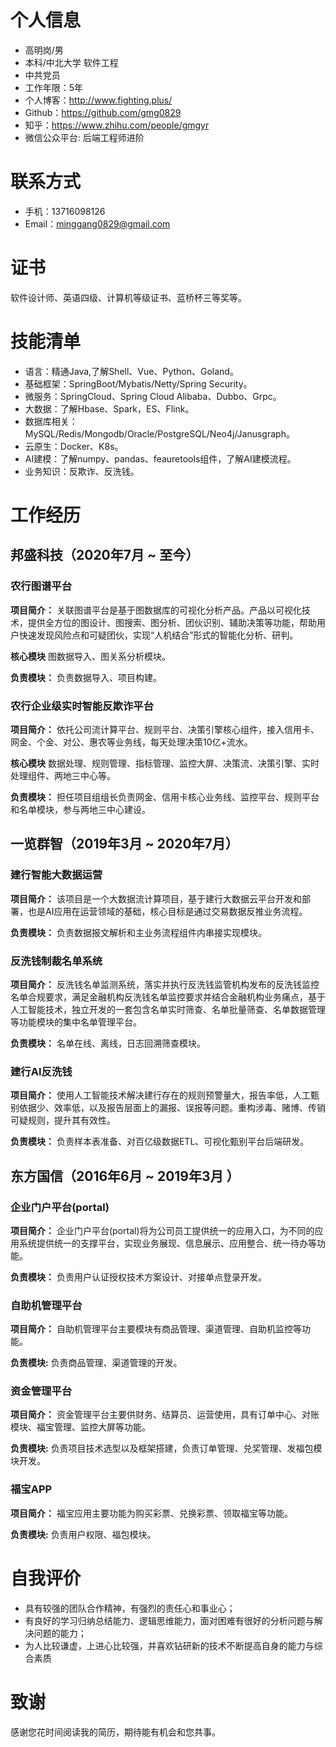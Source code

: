 # 个人信息
 - 高明岗/男
 - 本科/中北大学 软件工程
 - 中共党员
 - 工作年限：5年
 - 个人博客：http://www.fighting.plus/
 - Github：https://github.com/gmg0829
 - 知乎：https://www.zhihu.com/people/gmgyr
 - 微信公众平台: 后端工程师进阶
# 联系方式
- 手机：13716098126
- Email：minggang0829@gmail.com
# 证书
软件设计师、英语四级、计算机等级证书、蓝桥杯三等奖等。
# 技能清单
- 语言：精通Java,了解Shell、Vue、Python、Goland。
- 基础框架：SpringBoot/Mybatis/Netty/Spring Security。
- 微服务：SpringCloud、Spring Cloud Alibaba、Dubbo、Grpc。
- 大数据：了解Hbase、Spark，ES、Flink。
- 数据库相关：MySQL/Redis/Mongodb/Oracle/PostgreSQL/Neo4j/Janusgraph。
- 云原生：Docker、K8s。
- AI建模：了解numpy、pandas、feauretools组件，了解AI建模流程。
- 业务知识：反欺诈、反洗钱。
# 工作经历
##  邦盛科技（2020年7月 ~ 至今）

### 农行图谱平台
**项目简介：** 关联图谱平台是基于图数据库的可视化分析产品。产品以可视化技术，提供全方位的图设计、图搜索、图分析、团伙识别、辅助决策等功能，帮助用户快速发现风险点和可疑团伙，实现“人机结合”形式的智能化分析、研判。

**核心模块** 图数据导入、图关系分析模块。 

**负责模块：** 负责数据导入、项目构建。

### 农行企业级实时智能反欺诈平台

**项目简介：** 依托公司流计算平台、规则平台、决策引擎核心组件，接入信用卡、网金、个金、对公、惠农等业务线，每天处理决策10亿+流水。

**核心模块** 数据处理、规则管理、指标管理、监控大屏、决策流、决策引擎、实时处理组件、两地三中心等。 

**负责模块：** 担任项目组组长负责网金、信用卡核心业务线、监控平台、规则平台和名单模块，参与两地三中心建设。

## 一览群智（2019年3月 ~ 2020年7月）
### 建行智能大数据运营

**项目简介：** 该项目是一个大数据流计算项目，基于建行大数据云平台开发和部署，也是AI应用在运营领域的基础，核心目标是通过交易数据反推业务流程。

**负责模块：** 负责数据报文解析和主业务流程组件内串接实现模块。

### 反洗钱制裁名单系统
**项目简介：** 反洗钱名单监测系统，落实并执行反洗钱监管机构发布的反洗钱监控名单合规要求，满足金融机构反洗钱名单监控要求并结合金融机构业务痛点，基于人工智能技术，独立开发的一套包含名单实时筛查、名单批量筛查、名单数据管理等功能模块的集中名单管理平台。

**负责模块：** 名单在线、离线，日志回溯筛查模块。

### 建行AI反洗钱
**项目简介：** 使用人工智能技术解决建行存在的规则预警量大，报告率低，人工甄别依据少、效率低，以及报告层面上的漏报、误报等问题。重构涉毒、赌博、传销可疑规则，提升其有效性。

**负责模块：** 负责样本表准备、对百亿级数据ETL、可视化甄别平台后端研发。

## 东方国信（2016年6月 ~ 2019年3月 ）

### 企业门户平台(portal)

**项目简介：** 企业门户平台(portal)将为公司员工提供统一的应用入口，为不同的应用系统提供统一的支撑平台，实现业务展现、信息展示、应用整合、统一待办等功能。

**负责模块：** 负责用户认证授权技术方案设计、对接单点登录开发。

### 自助机管理平台
**项目简介：** 自助机管理平台主要模块有商品管理、渠道管理、自助机监控等功能。

**负责模块:** 负责商品管理、渠道管理的开发。

### 资金管理平台     
**项目简介：** 资金管理平台主要供财务、结算员、运营使用，具有订单中心、对账模块、福宝管理、监控大屏等功能。

**负责模块:** 负责项目技术选型以及框架搭建，负责订单管理、兑奖管理、发福包模块开发。

### 福宝APP
**项目简介：**  福宝应用主要功能为购买彩票、兑换彩票、领取福宝等功能。

**负责模块:** 负责用户权限、福包模块。


# 自我评价
- 具有较强的团队合作精神，有强烈的责任心和事业心；
- 有良好的学习归纳总结能力、逻辑思维能力，面对困难有很好的分析问题与解决问题的能力；
- 为人比较谦虚，上进心比较强，并喜欢钻研新的技术不断提高自身的能力与综合素质
# 致谢
感谢您花时间阅读我的简历，期待能有机会和您共事。
      
